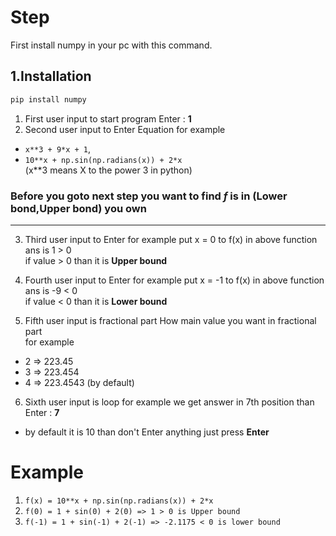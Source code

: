 # Step
First install numpy in your pc with this command.

## 1.Installation
```bash
pip install numpy
```
1. First user input to start program Enter : **1**
2. Second user input to Enter Equation for example
- `x**3 + 9*x + 1`,
- `10**x + np.sin(np.radians(x)) + 2*x`<br>
(x**3 means X to the power 3 in python)

### Before you goto next step you want to find ***f*** is in (Lower bond,Upper bond) you own
---

3. Third user input to Enter
for example put x = 0 to f(x) in above function ans is 1 > 0  
if value > 0 than it is **Upper bound**

4. Fourth user input to Enter
for example put x = -1 to f(x) in above function ans is -9 < 0  
if value < 0 than it is **Lower bound**

5. Fifth user input is fractional part
How main value you want in fractional part  
for example

- 2 => 223.45  
- 3 => 223.454  
- 4 => 223.4543 (by default)  

6. Sixth user input is loop
for example we get answer in 7th position than Enter : **7**
- by default it is 10 than don't Enter anything just press **Enter**

# Example
1. `f(x) = 10**x + np.sin(np.radians(x)) + 2*x`  
2. `f(0) = 1 + sin(0) + 2(0) => 1 > 0 is Upper bound`
3. `f(-1) = 1 + sin(-1) + 2(-1) => -2.1175 < 0 is lower bound`  
